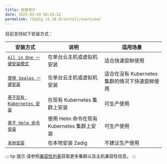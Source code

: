 ```yaml
---
title: 安装简介
date: 2021-03-29 16:24:12
permalink: /Zadig v1.18.0/install/overview/
---
```


目前支持如下安装方式：

| 安装方式 | 说明 | 适用场景 |
|-------- | ---- |--------|
| [`All in One 一键安装模式`](/Zadig%20v1.18.0/install/all-in-one/) | 在单台云主机或虚拟机安装 | 适合快速尝鲜使用 |
| [`使用 Sealos 一键安装`](/Zadig%20dev/install/all-in-one-sealos/) | 在单台云主机或虚拟机安装 | 适合在没有 Kubernetes 集群的情况下快速尝鲜使用 |
| [`基于现有 Kubernetes 安装`](/Zadig%20v1.18.0/install/install-on-k8s/) | 在现有 Kubernetes 集群上安装 | 可生产使用 |
| [`基于 Helm 命令安装`](/Zadig%20v1.18.0/install/helm-deploy/) | 使用 Helm 命令在现有 Kubernetes 集群上安装  | 可生产使用 |
| [`本地安装`](/Zadig%20v1.18.0/install/install-on-local-k8s/) | 在本地安装 Zadig  | 不建议生产使用 |

::: tip 提示
请参照[兼容性列表](/Zadig%20v1.18.0/pages/compatibility)获取更多集群以及主机兼容性信息。
:::
